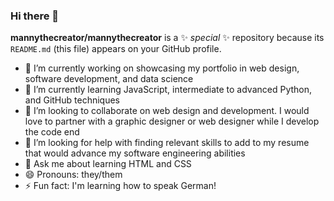 ### Hi there 👋


**mannythecreator/mannythecreator** is a ✨ _special_ ✨ repository because its `README.md` (this file) appears on your GitHub profile.

- 🔭 I’m currently working on showcasing my portfolio in web design, software development, and data science
- 🌱 I’m currently learning JavaScript, intermediate to advanced Python, and GitHub techniques
- 👯 I’m looking to collaborate on web design and development. I would love to partner with a graphic designer or web designer while I develop the code end
- 🤔 I’m looking for help with finding relevant skills to add to my resume that would advance my software engineering abilities
- 💬 Ask me about learning HTML and CSS
- 😄 Pronouns: they/them
- ⚡ Fun fact: I'm learning how to speak German!
<!--- 📫 How to reach me: ...-->
